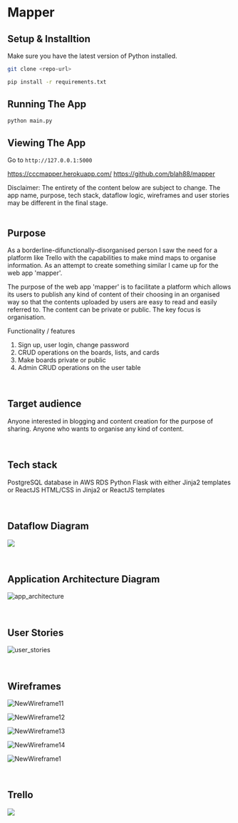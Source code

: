 # Mapper

## Setup & Installtion

Make sure you have the latest version of Python installed.

```bash
git clone <repo-url>
```

```bash
pip install -r requirements.txt
```

## Running The App

```bash
python main.py
```

## Viewing The App

Go to `http://127.0.0.1:5000`


https://cccmapper.herokuapp.com/
https://github.com/blah88/mapper

Disclaimer: The entirety of the content below are subject to change. The app name, purpose, tech stack, dataflow logic, wireframes and user stories may be different in the final stage.  
<br>

## Purpose  
  As a borderline-difunctionally-disorganised person I saw the need for a platform like Trello with the capabilities to make mind maps to organise information. As an attempt to create something similar I came up for the web app 'mapper'.

  The purpose of the web app 'mapper' is to facilitate a platform which allows its users to publish any kind of content of their choosing in an organised way so that the contents uploaded by users are easy to read and easily referred to. The content can be private or public. The key focus is organisation.   


Functionality / features  
1. Sign up, user login, change password
2. CRUD operations on the boards, lists, and cards
3. Make boards private or public
4. Admin CRUD operations on the user table 

<br>

## Target audience  
  Anyone interested in blogging and content creation for the purpose of sharing. Anyone who wants to organise any kind of content. 

<br>

## Tech stack
  PostgreSQL database in AWS RDS
  Python Flask with either Jinja2 templates or ReactJS
  HTML/CSS in Jinja2 or ReactJS templates

<br>

## Dataflow Diagram

![](images/dataflow.PNG)

<br>

## Application Architecture Diagram

![app_architecture](images/app_architecture.PNG)

<br>

## User Stories 
![user_stories](images/user_stories.PNG)

<br>

## Wireframes

![NewWireframe11](images/NewWireframe11.png)

![NewWireframe12](images/NewWireframe12.png)

![NewWireframe13](images/NewWireframe13.png)

![NewWireframe14](images/NewWireframe14.png)

![NewWireframe1](images/NewWireframe1.png)

<br>

## Trello

![](images/wireframe1.PNG)




